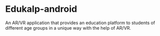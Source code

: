# Edukalp-android
An AR/VR application that provides an education platform to students of different age groups in a unique way with the help of AR/VR.
